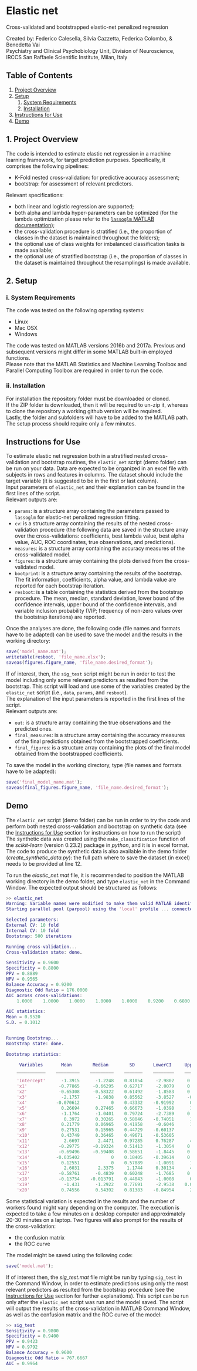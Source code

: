 # Elastic net
 Cross-validated and bootstrapped elastic-net penalized regression
 
 Created by: Federico Calesella, Silvia Cazzetta, Federica Colombo, & Benedetta Vai\
 Psychiatry and Clinical Psychobiology Unit, Division of Neuroscience, IRCCS San Raffaele Scientific Institute, Milan, Italy

## Table of Contents
1. [Project Overview](#Project_Overview)
2. [Setup](#Setup)
   1. [System Requirements](#System_Requirements)
   2. [Installation](#Installation)
5. [Instructions for Use](#Instructions_for_Use)
6. [Demo](#Demo)

## 1. Project Overview <a name="Project_Overview"></a>
The code is intended to estimate elastic net regression in a machine learning framework, for target prediction purposes. Specifically, it comprises the following pipelines: 
- K-Fold nested cross-validation: for predictive accuracy assessment; 
- bootstrap: for assessment of relevant predictors.

Relevant specifications:
- both linear and logistic regression are supported;
- both alpha and lambda hyper-parameters can be optimized (for the lambda optimization please refer to the [```lassoglm``` MATLAB documentation](https://it.mathworks.com/help/stats/lassoglm.html));
- the cross-validation procedure is stratified (i.e., the proportion of classes in the dataset is maintained throughout the folders);
- the optional use of class weights for imbalanced classification tasks is made available;
- the optional use of stratified bootstrap (i.e., the proportion of classes in the dataset is maintained throughout the resamplings) is made available. 

## 2. Setup <a name="Setup"></a>
### i. System Requirements <a name="System_Requirements"></a>
The code was tested on the following operating systems:
- Linux
- Mac OSX
- Windows

The code was tested on MATLAB versions 2016b and 2017a. Previous and subsequent versions might differ in some MATLAB built-in employed functions.\
Please note that the MATLAB Statistics and Machine Learning Toolbox and Parallel Computing Toolbox are required in order to run the code.

### ii. Installation <a name="Installation"></a>
For installation the repository folder must be downloaded or cloned.\
If the ZIP folder is downloaded, then it will be required to un-zip it, whereas to clone the repository a working github version will be required.  
Lastly, the folder and subfolders will have to be added to the MATLAB path. The setup process should require only a few minutes.

## Instructions for Use <a name="Instructions_for_Use"></a>
To estimate elastic net regression both in a stratified nested cross-validation and bootstrap routines, the ```elastic_net``` script (demo folder) can be run on your data. Data are expected to be organized in an excel file with subjects in rows and features in columns. The dataset should include the target variable (it is suggested to be in the first or last column).\
Input parameters of ```elastic_net``` and their explanation can be found in the first lines of the script.\
Relevant outputs are:
- ```params```: is a structure array containing the parameters passed to ```lassoglm``` for elastic-net penalized regression fitting.
- ```cv```: is a structure array containing the results of the nested cross-validation procedure (the following data are saved in the structure array over the cross-validations: coefficients, best lambda value, best alpha value, AUC, ROC coordinates, true observations, and predictions).
- ```measures```: is a structure array containing the accuracy measures of the cross-validated model.
- ```figures```: is a structure array containing the plots derived from the cross-validated model.
- ```bootprint```: is a structure array containing the results of the bootstrap. The fit information, coefficients, alpha value, and lambda value are reported for each bootstrap iteration.
- ```resboot```: is a table containing the statistics derived from the bootstrap procedure. The mean, median, standard deviation, lower bound of the confidence intervals, upper bound of the confidence intervals, and variable inclusion probability (VIP; frequency of non-zero values over the bootstrap iterations) are reported.

Once the analyses are done, the following code (file names and formats have to be adapted) can be used to save the model and the results in the working directory:
```matlab
save('model_name.mat');
writetable(resboot, 'file_name.xlsx');
saveas(figures.figure_name, 'file_name.desired_format');
```

If of interest, then, the ```sig_test``` script might be run in order to test the model including only some relevant predictors as resulted from the bootstrap. This script will load and use some of the variables created by the ```elastic_net``` script (i.e., ```data```, ```params```, and ```resboot```).\
The explanation of the input parameters is reported in the first lines of the script.\
Relevant outputs are:
- ```out```: is a structure array containing the true observations and the predicted ones.
- ```final_measures```: is a structure array containing the accuracy measures of the final predictions obtained from the bootstrapped coefficients.
- ```final_figures```: is a structure array containing the plots of the final model obtained from the bootstrapped coefficients.

To save the model in the working directory, type (file names and formats have to be adapted):
```matlab
save('final_model_name.mat');
saveas(final_figures.figure_name, 'file_name.desired_format');
```

## Demo <a name="Demo"></a>
The ```elastic_net``` script (demo folder) can be run in order to try the code and perform both nested cross-validation and bootstrap on synthetic data (see the [Instructions for Use](#Instructions_for_Use) section for instructions on how to run the script)
The synthetic data was created using the ```make_classification``` function of the *scikit-learn* (version 0.23.2) package in *python*, and it is in excel format. The code to produce the synthetic data is also available in the demo folder (*create_synthetic_data.py*): the full path where to save the dataset (in excel) needs to be provided at line 12.

To run the *elastic_net.mat* file, it is recommended to position the MATLAB working directory in the demo folder, and type ```elastic_net``` in the Command Window. The expected output should be structured as follows:
```matlab
>> elastic_net
Warning: Variable names were modified to make them valid MATLAB identifiers. The original names are saved in the VariableDescriptions property. 
Starting parallel pool (parpool) using the 'local' profile ... connected to 12 workers.

Selected parameters:
External CV: 10 fold
Internal CV: 10 fold
Bootstrap: 500 iterations

Running cross-validation...
Cross-validation state: done.

Sensitivity = 0.9600
Specificity = 0.8800
PPV = 0.8889
NPV = 0.9565
Balance Accuracy = 0.9200
Diagnostic Odd Ratio = 176.0000
AUC across cross-validations:
    1.0000    1.0000    1.0000    1.0000    1.0000    0.9200    0.6800    1.0000    1.0000    0.9200

AUC statistics:
Mean = 0.9520
S.D. = 0.1012


Running Bootstrap...
Bootstrap state: done.

Bootstrap statistics:

     Variables       Mean        Median        SD       LowerCI     UpperCI     VIP 
    ___________    _________    _________    _______    ________    ________    ____

    'Intercept'      -1.3915      -1.2248    0.81054     -2.9802     0.19718     100
    'x1'            -0.77865     -0.66295    0.62717     -2.0079     0.45059    95.4
    'x2'            -0.65308     -0.58322    0.61492     -1.8583     0.55216    90.8
    'x3'             -2.1757      -1.9838    0.85562     -3.8527     -0.4987     100
    'x4'           -0.070612            0    0.43332    -0.91992      0.7787      75
    'x5'             0.26694      0.27465    0.66673     -1.0398      1.5737    87.8
    'x6'             -1.1764      -1.0401    0.79724     -2.7389     0.38623    95.8
    'x7'              0.3972      0.30265    0.58046    -0.74051      1.5349    82.4
    'x8'             0.21779      0.06965    0.41958     -0.6046      1.0402    73.2
    'x9'             0.27531      0.15965    0.44729    -0.60137       1.152    77.6
    'x10'            0.43749      0.36465    0.49671    -0.53605       1.411    88.2
    'x11'             2.6697       2.4471    0.97285     0.76287      4.5764     100
    'x12'           -0.29775     -0.19324    0.51413     -1.3054     0.70993    85.6
    'x13'           -0.69496     -0.59408    0.58651     -1.8445     0.45461    92.4
    'x14'          -0.035402            0    0.18405    -0.39614     0.32534    24.4
    'x15'            0.12551            0    0.57889     -1.0091      1.2601    75.4
    'x16'             2.6031       2.3375     1.1744     0.30134      4.9048     100
    'x17'           -0.58761      -0.4839    0.60248     -1.7685     0.59324      85
    'x18'           -0.13754    -0.013791    0.44043     -1.0008      0.7257    75.6
    'x19'             -1.431      -1.2922    0.77691     -2.9538    0.091725    99.6
    'x20'            0.74556      0.54392    0.81383    -0.84954      2.3407    88.6
```
Some statistical variation is expected in the results and the number of workers found might vary depending on the computer.
The execution is expected to take a few minutes on a desktop computer and approximately 20-30 minutes on a laptop.
Two figures will also prompt for the results of the cross-validation: 
- the confusion matrix
- the ROC curve

The model might be saved using the following code:
```matlab
save('model.mat');
```

If of interest then, the *sig_test.mat* file might be run by typing ```sig_test``` in the Command Window, in order to estimate predictions using only the most relevant predictors as resulted from the bootstrap procedure (see the [Instructions for Use](#Instructions_for_Use) section for further explanations). This script can be run only after the ```elastic_net``` script was run and the model saved. The script will output the results of the cross-validation in MATLAB Command Window, as well as the confusion matrix and the ROC curve of the model:
```matlab
>> sig_test
Sensitivity = 0.9800
Specificity = 0.9400
PPV = 0.9423
NPV = 0.9792
Balance Accuracy = 0.9600
Diagnostic Odd Ratio = 767.6667
AUC = 0.9964
```
